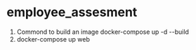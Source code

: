 # employee_assesment

1)  Commond to build an image
docker-compose up -d --build
2) docker-compose up web
